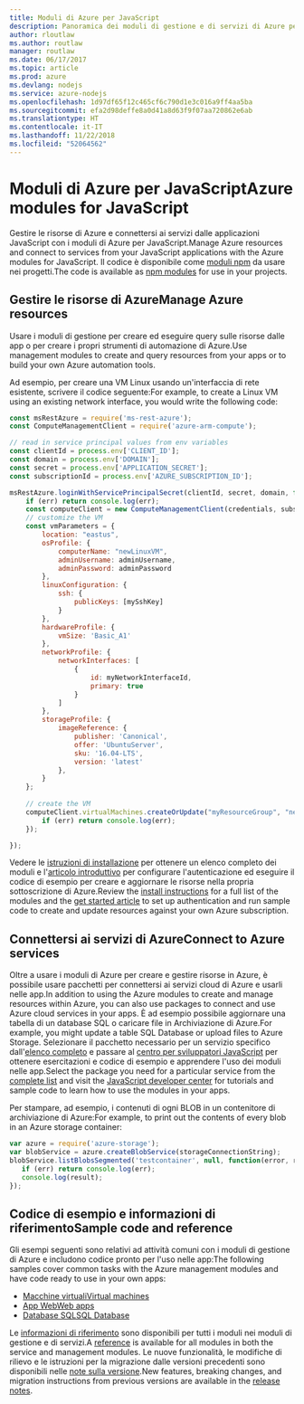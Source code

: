 ```yaml
---
title: Moduli di Azure per JavaScript
description: Panoramica dei moduli di gestione e di servizi di Azure per JavaScript
author: rloutlaw
ms.author: routlaw
manager: routlaw
ms.date: 06/17/2017
ms.topic: article
ms.prod: azure
ms.devlang: nodejs
ms.service: azure-nodejs
ms.openlocfilehash: 1d97df65f12c465cf6c790d1e3c016a9ff4aa5ba
ms.sourcegitcommit: efa2d98deffe8a0d41a8d63f9f07aa720862e6ab
ms.translationtype: HT
ms.contentlocale: it-IT
ms.lasthandoff: 11/22/2018
ms.locfileid: "52064562"
---
```

# <a name="azure-modules-for-javascript"></a><span data-ttu-id="1f148-103">Moduli di Azure per JavaScript</span><span class="sxs-lookup"><span data-stu-id="1f148-103">Azure modules for JavaScript</span></span>

<span data-ttu-id="1f148-104">Gestire le risorse di Azure e connettersi ai servizi dalle applicazioni JavaScript con i moduli di Azure per JavaScript.</span><span class="sxs-lookup"><span data-stu-id="1f148-104">Manage Azure resources and connect to services from your JavaScript applications with the Azure modules for JavaScript.</span></span> <span data-ttu-id="1f148-105">Il codice è disponibile come [moduli npm](node-sdk-azure-install.md) da usare nei progetti.</span><span class="sxs-lookup"><span data-stu-id="1f148-105">The code is available as [npm modules](node-sdk-azure-install.md) for use in your projects.</span></span> 

## <a name="manage-azure-resources"></a><span data-ttu-id="1f148-106">Gestire le risorse di Azure</span><span class="sxs-lookup"><span data-stu-id="1f148-106">Manage Azure resources</span></span>

<span data-ttu-id="1f148-107">Usare i moduli di gestione per creare ed eseguire query sulle risorse dalle app o per creare i propri strumenti di automazione di Azure.</span><span class="sxs-lookup"><span data-stu-id="1f148-107">Use management modules to create and query resources from your apps or to build your own Azure automation tools.</span></span> 

<span data-ttu-id="1f148-108">Ad esempio, per creare una VM Linux usando un'interfaccia di rete esistente, scrivere il codice seguente:</span><span class="sxs-lookup"><span data-stu-id="1f148-108">For example, to create a Linux VM using an existing network interface, you would write the following code:</span></span>

```javascript
const msRestAzure = require('ms-rest-azure');
const ComputeManagementClient = require('azure-arm-compute');

// read in service principal values from env variables
const clientId = process.env['CLIENT_ID'];
const domain = process.env['DOMAIN'];
const secret = process.env['APPLICATION_SECRET'];
const subscriptionId = process.env['AZURE_SUBSCRIPTION_ID'];

msRestAzure.loginWithServicePrincipalSecret(clientId, secret, domain, function (err, credentials, subscriptions) {
    if (err) return console.log(err);
    const computeClient = new ComputeManagementClient(credentials, subscriptionId);
    // customize the VM 
    const vmParameters = {
        location: "eastus",
        osProfile: {
            computerName: "newLinuxVM",
            adminUsername: adminUsername,
            adminPassword: adminPassword
        },
        linuxConfiguration: {
            ssh: {
                publicKeys: [mySshKey]
            }
        },
        hardwareProfile: {
            vmSize: 'Basic_A1'
        },
        networkProfile: {
            networkInterfaces: [
                {
                    id: myNetworkInterfaceId,
                    primary: true
                }
            ]
        },
        storageProfile: {
            imageReference: {
                publisher: 'Canonical',
                offer: 'UbuntuServer',
                sku: '16.04-LTS',
                version: 'latest'
            },
        }
    };
 
    // create the VM
    computeClient.virtualMachines.createOrUpdate("myResourceGroup", "newLinuxVM", vmParameters, function (err, data) {
        if (err) return console.log(err);
    });

});
```

<span data-ttu-id="1f148-109">Vedere le [istruzioni di installazione](node-sdk-azure-install.md) per ottenere un elenco completo dei moduli e l'[articolo introduttivo](node-sdk-azure-get-started.md) per configurare l'autenticazione ed eseguire il codice di esempio per creare e aggiornare le risorse nella propria sottoscrizione di Azure.</span><span class="sxs-lookup"><span data-stu-id="1f148-109">Review the [install instructions](node-sdk-azure-install.md) for a full list of the modules and the [get started article](node-sdk-azure-get-started.md) to set up authentication and run sample code to create and update resources against your own Azure subscription.</span></span> 

## <a name="connect-to-azure-services"></a><span data-ttu-id="1f148-110">Connettersi ai servizi di Azure</span><span class="sxs-lookup"><span data-stu-id="1f148-110">Connect to Azure services</span></span>

<span data-ttu-id="1f148-111">Oltre a usare i moduli di Azure per creare e gestire risorse in Azure, è possibile usare pacchetti per connettersi ai servizi cloud di Azure e usarli nelle app.</span><span class="sxs-lookup"><span data-stu-id="1f148-111">In addition to using the Azure modules to create and manage resources within Azure, you can also use packages to connect and use Azure cloud services in your apps.</span></span> <span data-ttu-id="1f148-112">È ad esempio possibile aggiornare una tabella di un database SQL o caricare file in Archiviazione di Azure.</span><span class="sxs-lookup"><span data-stu-id="1f148-112">For example, you might update a table SQL Database or upload files to Azure Storage.</span></span> <span data-ttu-id="1f148-113">Selezionare il pacchetto necessario per un servizio specifico dall'[elenco completo](node-sdk-azure-install.md) e passare al [centro per sviluppatori JavaScript](https://azure.microsoft.com/develop/nodejs/) per ottenere esercitazioni e codice di esempio e apprendere l'uso dei moduli nelle app.</span><span class="sxs-lookup"><span data-stu-id="1f148-113">Select the package you need for a particular service from the [complete list](node-sdk-azure-install.md) and visit the [JavaScript developer center](https://azure.microsoft.com/develop/nodejs/) for tutorials and sample code to learn how to use the modules in your apps.</span></span>

<span data-ttu-id="1f148-114">Per stampare, ad esempio, i contenuti di ogni BLOB in un contenitore di archiviazione di Azure:</span><span class="sxs-lookup"><span data-stu-id="1f148-114">For example, to print out the contents of every blob in an Azure storage container:</span></span>

```javascript
var azure = require('azure-storage');
var blobService = azure.createBlobService(storageConnectionString);
blobService.listBlobsSegmented('testcontainer', null, function(error, result, response) {
   if (err) return console.log(err);
   console.log(result);
});
```

## <a name="sample-code-and-reference"></a><span data-ttu-id="1f148-115">Codice di esempio e informazioni di riferimento</span><span class="sxs-lookup"><span data-stu-id="1f148-115">Sample code and reference</span></span>

<span data-ttu-id="1f148-116">Gli esempi seguenti sono relativi ad attività comuni con i moduli di gestione di Azure e includono codice pronto per l'uso nelle app:</span><span class="sxs-lookup"><span data-stu-id="1f148-116">The following samples cover common tasks with the Azure management modules and have code ready to use in your own apps:</span></span>

- [<span data-ttu-id="1f148-117">Macchine virtuali</span><span class="sxs-lookup"><span data-stu-id="1f148-117">Virtual machines</span></span>](node-samples-services-compute.md)
- [<span data-ttu-id="1f148-118">App Web</span><span class="sxs-lookup"><span data-stu-id="1f148-118">Web apps</span></span>](node-samples-services-web-and-mobile.md)
- [<span data-ttu-id="1f148-119">Database SQL</span><span class="sxs-lookup"><span data-stu-id="1f148-119">SQL Database</span></span>](node-samples-services-database.md)
   
<span data-ttu-id="1f148-120">Le [informazioni di riferimento](https://docs.microsoft.com/javascript/api) sono disponibili per tutti i moduli nei moduli di gestione e di servizi.</span><span class="sxs-lookup"><span data-stu-id="1f148-120">A [reference](https://docs.microsoft.com/javascript/api) is available for all modules in both the service and management modules.</span></span> <span data-ttu-id="1f148-121">Le nuove funzionalità, le modifiche di rilievo e le istruzioni per la migrazione dalle versioni precedenti sono disponibili nelle [note sulla versione](https://github.com/Azure/azure-sdk-for-node/releases).</span><span class="sxs-lookup"><span data-stu-id="1f148-121">New features, breaking changes, and migration instructions from previous versions are available in the [release notes](https://github.com/Azure/azure-sdk-for-node/releases).</span></span>